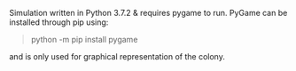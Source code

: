Simulation written in Python 3.7.2 & requires pygame to run.
PyGame can be installed through pip using:
>python -m pip install pygame

and is only used for graphical representation of the colony.